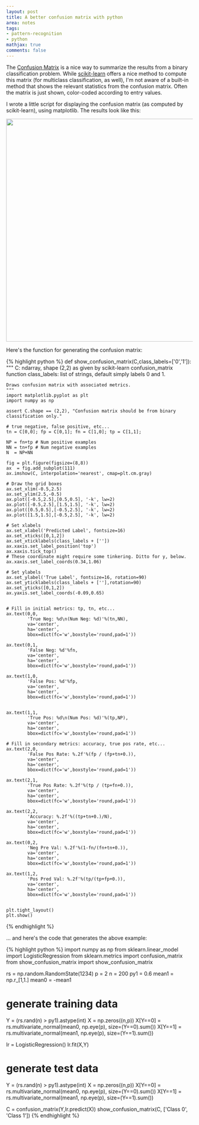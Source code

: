 ```yaml
---
layout: post
title: A better confusion matrix with python
area: notes
tags:
- pattern-recognition
- python
mathjax: true
comments: false
---
```


The [Confusion Matrix](https://en.wikipedia.org/wiki/Confusion_matrix) is a nice way to summarize the results from a binary classification problem. While [scikit-learn](http://scikit-learn.org/) offers a nice method to compute this matrix (for multiclass classification, as well), I'm not aware of a built-in method that shows the relevant statistics from the confusion matrix. Often the matrix is just shown, color-coded according to entry values.

I wrote a little script for displaying the confusion matrix (as computed by scikit-learn), using matplotlib. The results look like this:

<div style="text-align:center"><img width="600px" height="600px" src="{{ site.baseurl }}/images/confusion-matrix.png"></div>

Here's the function for generating the confusion matrix:

{% highlight python %}
def show_confusion_matrix(C,class_labels=['0','1']):
    """
    C: ndarray, shape (2,2) as given by scikit-learn confusion_matrix function
    class_labels: list of strings, default simply labels 0 and 1.

    Draws confusion matrix with associated metrics.
    """
    import matplotlib.pyplot as plt
    import numpy as np
    
    assert C.shape == (2,2), "Confusion matrix should be from binary classification only."
    
    # true negative, false positive, etc...
    tn = C[0,0]; fp = C[0,1]; fn = C[1,0]; tp = C[1,1];

    NP = fn+tp # Num positive examples
    NN = tn+fp # Num negative examples
    N  = NP+NN

    fig = plt.figure(figsize=(8,8))
    ax  = fig.add_subplot(111)
    ax.imshow(C, interpolation='nearest', cmap=plt.cm.gray)

    # Draw the grid boxes
    ax.set_xlim(-0.5,2.5)
    ax.set_ylim(2.5,-0.5)
    ax.plot([-0.5,2.5],[0.5,0.5], '-k', lw=2)
    ax.plot([-0.5,2.5],[1.5,1.5], '-k', lw=2)
    ax.plot([0.5,0.5],[-0.5,2.5], '-k', lw=2)
    ax.plot([1.5,1.5],[-0.5,2.5], '-k', lw=2)

    # Set xlabels
    ax.set_xlabel('Predicted Label', fontsize=16)
    ax.set_xticks([0,1,2])
    ax.set_xticklabels(class_labels + [''])
    ax.xaxis.set_label_position('top')
    ax.xaxis.tick_top()
    # These coordinate might require some tinkering. Ditto for y, below.
    ax.xaxis.set_label_coords(0.34,1.06)

    # Set ylabels
    ax.set_ylabel('True Label', fontsize=16, rotation=90)
    ax.set_yticklabels(class_labels + [''],rotation=90)
    ax.set_yticks([0,1,2])
    ax.yaxis.set_label_coords(-0.09,0.65)


    # Fill in initial metrics: tp, tn, etc...
    ax.text(0,0,
            'True Neg: %d\n(Num Neg: %d)'%(tn,NN),
            va='center',
            ha='center',
            bbox=dict(fc='w',boxstyle='round,pad=1'))

    ax.text(0,1,
            'False Neg: %d'%fn,
            va='center',
            ha='center',
            bbox=dict(fc='w',boxstyle='round,pad=1'))

    ax.text(1,0,
            'False Pos: %d'%fp,
            va='center',
            ha='center',
            bbox=dict(fc='w',boxstyle='round,pad=1'))


    ax.text(1,1,
            'True Pos: %d\n(Num Pos: %d)'%(tp,NP),
            va='center',
            ha='center',
            bbox=dict(fc='w',boxstyle='round,pad=1'))

    # Fill in secondary metrics: accuracy, true pos rate, etc...
    ax.text(2,0,
            'False Pos Rate: %.2f'%(fp / (fp+tn+0.)),
            va='center',
            ha='center',
            bbox=dict(fc='w',boxstyle='round,pad=1'))

    ax.text(2,1,
            'True Pos Rate: %.2f'%(tp / (tp+fn+0.)),
            va='center',
            ha='center',
            bbox=dict(fc='w',boxstyle='round,pad=1'))

    ax.text(2,2,
            'Accuracy: %.2f'%((tp+tn+0.)/N),
            va='center',
            ha='center',
            bbox=dict(fc='w',boxstyle='round,pad=1'))

    ax.text(0,2,
            'Neg Pre Val: %.2f'%(1-fn/(fn+tn+0.)),
            va='center',
            ha='center',
            bbox=dict(fc='w',boxstyle='round,pad=1'))

    ax.text(1,2,
            'Pos Pred Val: %.2f'%(tp/(tp+fp+0.)),
            va='center',
            ha='center',
            bbox=dict(fc='w',boxstyle='round,pad=1'))


    plt.tight_layout()
    plt.show()
{% endhighlight %}

... and here's the code that generates the above example:

{% highlight python %}
import numpy as np
from sklearn.linear_model import LogisticRegression
from sklearn.metrics import confusion_matrix
from show_confusion_matrix import show_confusion_matrix

rs = np.random.RandomState(1234)
p = 2
n = 200
py1 = 0.6
mean1 = np.r_[1,1.]
mean0 = -mean1

# generate training data
Y = (rs.rand(n) > py1).astype(int)
X = np.zeros((n,p))
X[Y==0] = rs.multivariate_normal(mean0, np.eye(p), size=(Y==0).sum())
X[Y==1] = rs.multivariate_normal(mean1, np.eye(p), size=(Y==1).sum())

lr = LogisticRegression()
lr.fit(X,Y)

# generate test data
Y = (rs.rand(n) > py1).astype(int)
X = np.zeros((n,p))
X[Y==0] = rs.multivariate_normal(mean0, np.eye(p), size=(Y==0).sum())
X[Y==1] = rs.multivariate_normal(mean1, np.eye(p), size=(Y==1).sum())

C = confusion_matrix(Y,lr.predict(X))
show_confusion_matrix(C, ['Class 0', 'Class 1'])
{% endhighlight %}
